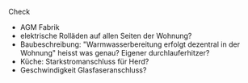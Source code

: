 Check
- AGM Fabrik
- elektrische Rolläden auf allen Seiten der Wohnung?
- Baubeschreibung: "Warmwasserbereitung erfolgt dezentral in der Wohnung" heisst was genau? Eigener durchlauferhitzer?
- Küche: Starkstromanschluss für Herd?
- Geschwindigkeit Glasfaseranschluss?